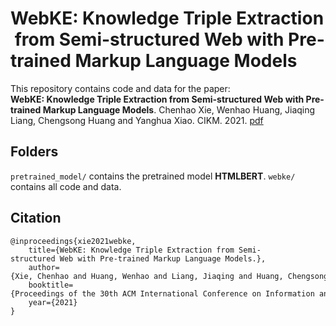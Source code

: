 # WebKE: Knowledge Triple Extraction from Semi-structured Web with Pre-trained Markup Language Models

This repository contains code and data for the paper: **WebKE: Knowledge Triple Extraction from Semi-structured Web with Pre-trained Markup Language Models**.  Chenhao Xie, Wenhao Huang, Jiaqing Liang, Chengsong Huang and Yanghua Xiao. CIKM. 2021. [pdf](https://dl.acm.org/doi/10.1145/3459637.3482491)

## Folders
`pretrained_model/` contains the pretrained model **HTMLBERT**.
`webke/` contains all code and data.

## Citation
    @inproceedings{xie2021webke,
        title={WebKE: Knowledge Triple Extraction from Semi-structured Web with Pre-trained Markup Language Models.},
        author={Xie, Chenhao and Huang, Wenhao and Liang, Jiaqing and Huang, Chengsong and Xiao, Yanghua},
        booktitle={Proceedings of the 30th ACM International Conference on Information and Knowledge Management (CIKM)},
        year={2021}
    }
